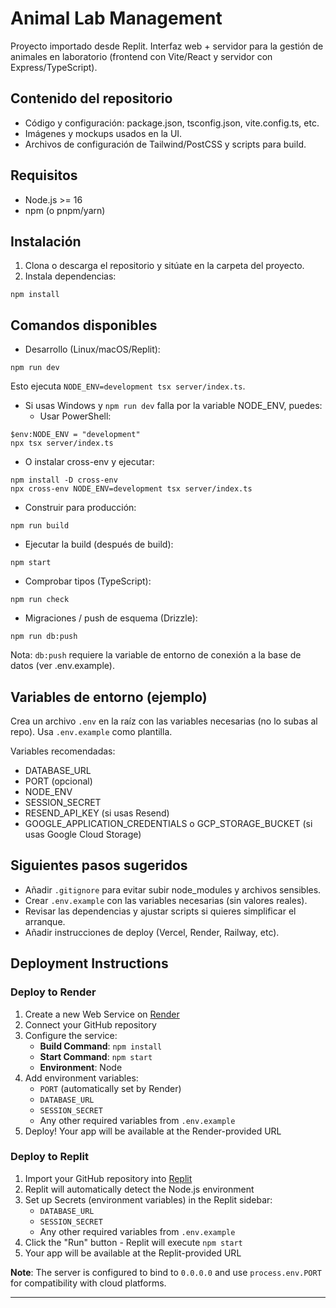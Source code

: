 # Animal Lab Management

Proyecto importado desde Replit. Interfaz web + servidor para la gestión de animales en laboratorio (frontend con Vite/React y servidor con Express/TypeScript).

## Contenido del repositorio
- Código y configuración: package.json, tsconfig.json, vite.config.ts, etc.
- Imágenes y mockups usados en la UI.
- Archivos de configuración de Tailwind/PostCSS y scripts para build.

## Requisitos
- Node.js >= 16
- npm (o pnpm/yarn)

## Instalación
1. Clona o descarga el repositorio y sitúate en la carpeta del proyecto.
2. Instala dependencias:

```
npm install
```

## Comandos disponibles
- Desarrollo (Linux/macOS/Replit):

```
npm run dev
```

Esto ejecuta `NODE_ENV=development tsx server/index.ts`.

- Si usas Windows y `npm run dev` falla por la variable NODE_ENV, puedes:
  - Usar PowerShell:

```
$env:NODE_ENV = "development"
npx tsx server/index.ts
```

  - O instalar cross-env y ejecutar:

```
npm install -D cross-env
npx cross-env NODE_ENV=development tsx server/index.ts
```

- Construir para producción:

```
npm run build
```

- Ejecutar la build (después de build):

```
npm start
```

- Comprobar tipos (TypeScript):

```
npm run check
```

- Migraciones / push de esquema (Drizzle):

```
npm run db:push
```

Nota: `db:push` requiere la variable de entorno de conexión a la base de datos (ver .env.example).

## Variables de entorno (ejemplo)
Crea un archivo `.env` en la raíz con las variables necesarias (no lo subas al repo). Usa `.env.example` como plantilla.

Variables recomendadas:
- DATABASE_URL
- PORT (opcional)
- NODE_ENV
- SESSION_SECRET
- RESEND_API_KEY (si usas Resend)
- GOOGLE_APPLICATION_CREDENTIALS o GCP_STORAGE_BUCKET (si usas Google Cloud Storage)

## Siguientes pasos sugeridos
- Añadir `.gitignore` para evitar subir node_modules y archivos sensibles.
- Crear `.env.example` con las variables necesarias (sin valores reales).
- Revisar las dependencias y ajustar scripts si quieres simplificar el arranque.
- Añadir instrucciones de deploy (Vercel, Render, Railway, etc).

## Deployment Instructions

### Deploy to Render

1. Create a new Web Service on [Render](https://render.com)
2. Connect your GitHub repository
3. Configure the service:
   - **Build Command**: `npm install`
   - **Start Command**: `npm start`
   - **Environment**: Node
4. Add environment variables:
   - `PORT` (automatically set by Render)
   - `DATABASE_URL`
   - `SESSION_SECRET`
   - Any other required variables from `.env.example`
5. Deploy! Your app will be available at the Render-provided URL

### Deploy to Replit

1. Import your GitHub repository into [Replit](https://replit.com)
2. Replit will automatically detect the Node.js environment
3. Set up Secrets (environment variables) in the Replit sidebar:
   - `DATABASE_URL`
   - `SESSION_SECRET`
   - Any other required variables from `.env.example`
4. Click the "Run" button - Replit will execute `npm start`
5. Your app will be available at the Replit-provided URL

**Note**: The server is configured to bind to `0.0.0.0` and use `process.env.PORT` for compatibility with cloud platforms.

---